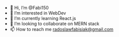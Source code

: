 - 👋 Hi, I’m @Fabi150
- 👀 I’m interested in WebDev
- 🌱 I’m currently learning React.js
- 💞️ I’m looking to collaborate on MERN stack
- 📫 How to reach me radoslawfabisiak@gmail.com

